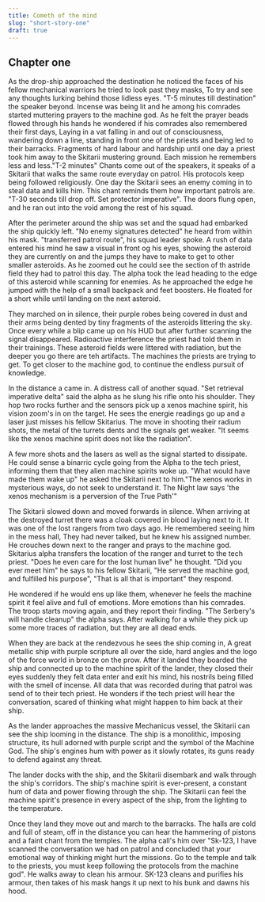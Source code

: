 ```yaml
---
title: Cometh of the mind
slug: "short-story-one"
draft: true
---
```


## Chapter one

As the drop-ship approached the destination he noticed the faces of his fellow mechanical warriors he tried to look past they masks,
To try and see any thoughts lurking behind those lidless eyes. "T-5 minutes till destination" the speaker beyond.
Incense was being lit and he among his comrades started muttering prayers to the machine god.
As he felt the prayer beads flowed through his hands he wondered if his comrades also remembered their first days,
Laying in a vat falling in and out of consciousness, wandering down a line, standing in front one of the priests and being led to their barracks.
Fragments of hard labour and hardship until one day a priest took him away to the Skitarii mustering ground.
Each mission he remembers less and less."T-2 minutes" Chants come out of the speakers, it speaks of a Skitarii that walks the same route everyday on patrol.
His protocols keep being followed religiously. One day the Skitarii sees an enemy coming in to steal data and kills him. This chant reminds them how important patrols are.
"T-30 seconds till drop off. Set protector imperative".
The doors flung open, and he ran out into the void among the rest of his squad.

After the perimeter around the ship was set and the squad had embarked the ship quickly left. "No enemy signatures detected" he heard from within his mask.
"transferred patrol route", his squad leader spoke. A rush of data entered his mind he saw a visual in front og his eyes,
showing the asteroid they are currently on and the jumps they have to make to get to other smaller asteroids.
As he zoomed out he could see the section of th astride field they had to patrol this day. The alpha took the lead heading to the edge of this asteroid while scanning for enemies.
As he approached the edge he jumped with the help of a small backpack and feet boosters. He floated for a short while until landing on the next asteroid.

They marched on in silence, their purple robes being covered in dust and their arms being dented by tiny fragments of the asteroids littering the sky.
Once every while a blip came up on his HUD but after further scanning the signal disappeared. Radioactive interference the priest had told them in their trainings.
These asteroid fields were littered with radiation, but the deeper you go there are teh artifacts. The machines the priests are trying to get.
To get closer to the machine god, to continue the endless pursuit of knowledge.

In the distance a came in. A distress call of another squad. "Set retrieval imperative delta" said the alpha as he slung his rifle onto his shoulder.
They hop two rocks further and the sensors pick up a xenos machine spirit, his vision zoom's in on the target. He sees the energie readings go up and a laser just misses his fellow Skitarius.
The move in shooting their radium shots, the metal of the turrets dents and the signals get weaker. "It seems like the xenos machine spirit does not like the radiation".

A few more shots and the lasers as well as the signal started to dissipate. He could sense a binarric cycle going from the Alpha to the tech priest, informing them that they alien machine spirits woke up.
"What would have made them wake up" he asked the Skitarii next to him."The xenos works in mysterious ways, do not seek to understand it. The  Night law says 'the xenos mechanism is a perversion of the True Path'"

The Skitarii slowed down and moved forwards in silence. When arriving at the destroyed turret there was a cloak covered in blood laying next to it.
It was one of the lost rangers from two days ago. He remembered seeing him in the mess hall, They had never talked, but he knew his assigned number.
He crouches down next to the ranger and prays to the machine god. Skitarius alpha transfers the location of the ranger and turret to the tech priest.
"Does he even care for the lost human live" he thought. "Did you ever meet him" he says to his fellow Skitarii, "He served the machine god, and fulfilled his purpose",
"That is all that is important" they respond.

He wondered if he would ens up like them, whenever he feels the machine spirit it feel alive and full of emotions. More emotions than his comrades.
The troop starts moving again, and they report their finding. "The Serbery's will handle cleanup" the alpha says. After walking for a while they pick up some more traces of radiation,
but they are all dead ends.

When they are back at the rendezvous he sees the ship coming in, A great metallic ship with purple scripture all over the side, hard angles and the logo of the force world in bronze on the prow.
After it landed they boarded the ship and connected up to the machine spirit of the lander, they closed their eyes suddenly they felt data enter and exit his mind, his nostrils being filled with the smell of incense.
All data that was recorded during that patrol was send of to their tech priest. He wonders if the tech priest will hear the conversation, scared of thinking what might happen to him back at their ship.

As the lander approaches the massive Mechanicus vessel, the Skitarii can see the ship looming in the distance. The ship is a monolithic, imposing structure, its hull adorned with purple script and the symbol of the Machine God.
The ship's engines hum with power as it slowly rotates, its guns ready to defend against any threat.

The lander docks with the ship, and the Skitarii disembark and walk through the ship's corridors. The ship's machine spirit is ever-present, a constant hum of data and power flowing through the ship.
The Skitarii can feel the machine spirit's presence in every aspect of the ship, from the lighting to the temperature.

Once they land they move out and march to the barracks. The halls are cold and full of steam, off in the distance you can hear the hammering of pistons and a faint chant from the temples.
The alpha call's him over "Sk-123, I have scanned the conversation we had on patrol and concluded that your emotional way of thinking might hurt the missions.
Go to the temple and talk to the priests, you must keep following the protocols from the machine god". He walks away to clean his armour. 
SK-123 cleans and purifies his armour, then takes of his mask hangs it up next to his bunk and dawns his hood.

[//]: # (After the flight back all the data got transferred from the troops to the tech priest.)
[//]: # (All visual data as wel as sensor readings. He just hopes the tech-priest won't listen to his conversation and can't read his thoughts about the fallen ranger.)
